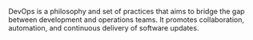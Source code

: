 DevOps is a philosophy and set of practices that aims to bridge the gap between development and operations teams. It promotes collaboration, automation, and continuous delivery of software updates.